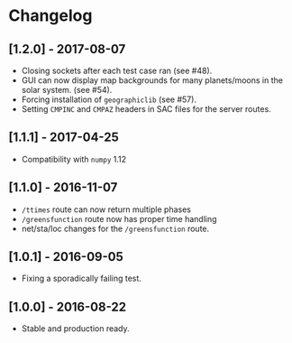 # Changelog

## [1.2.0] - 2017-08-07
* Closing sockets after each test case ran (see #48).
* GUI can now display map backgrounds for many planets/moons in the solar
  system. (see #54).
* Forcing installation of `geographiclib` (see #57).
* Setting `CMPINC` and `CMPAZ` headers in SAC files for the server routes.

## [1.1.1] - 2017-04-25
* Compatibility with `numpy` 1.12

## [1.1.0] - 2016-11-07
- `/ttimes` route can now return multiple phases
- `/greensfunction` route now has proper time handling
- net/sta/loc changes for the `/greensfunction` route.

## [1.0.1] - 2016-09-05
* Fixing a sporadically failing test.

## [1.0.0] - 2016-08-22
- Stable and production ready.
